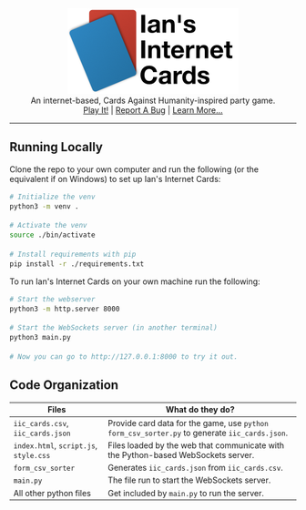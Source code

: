 <div align="center"><img src="logo.png" alt="Ian's Internet Cards" width="300"></div>
<div align="center">An internet-based, Cards Against Humanity-inspired party game.</div>
<div align="center">
  <a href="https://internetcards.ianmorrill.com">Play It!</a> |
  <a href="https://github.com/iwotastic/internetcards/issues/new">Report A Bug</a> |
  <a href="https://github.com/iwotastic/internetcards/wiki">Learn More...</a>
</div>

---

## Running Locally
Clone the repo to your own computer and run the following (or the equivalent if on Windows) to set up Ian's Internet Cards:
```bash
# Initialize the venv
python3 -m venv .

# Activate the venv
source ./bin/activate

# Install requirements with pip
pip install -r ./requirements.txt
```

To run Ian's Internet Cards on your own machine run the following:
```bash
# Start the webserver
python3 -m http.server 8000

# Start the WebSockets server (in another terminal)
python3 main.py

# Now you can go to http://127.0.0.1:8000 to try it out.
```

## Code Organization
| Files | What do they do? |
|-------|---------|
| `iic_cards.csv`, `iic_cards.json` | Provide card data for the game, use `python form_csv_sorter.py` to generate `iic_cards.json`. |
| `index.html`, `script.js`, `style.css` | Files loaded by the web that communicate with the Python-based WebSockets server. |
| `form_csv_sorter` | Generates `iic_cards.json` from `iic_cards.csv`. |
| `main.py` | The file run to start the WebSockets server. |
| All other python files | Get included by `main.py` to run the server. |